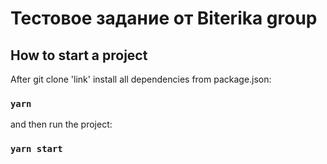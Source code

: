# Тестовое задание от Biterika group

## How to start a project

After git clone 'link' install all dependencies from package.json:

### `yarn`


and then run the project:

### `yarn start`
